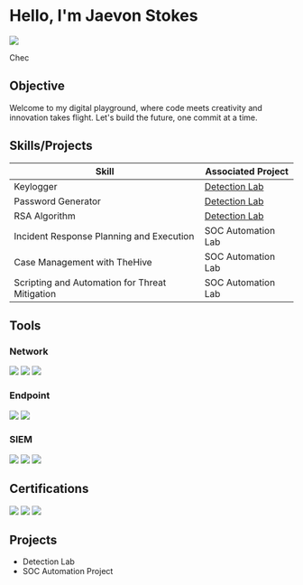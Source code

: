 # Hello, I'm Jaevon Stokes
<a href="https://linkedin.com/in/jaevon-stokes"><img src="https://img.shields.io/badge/-LinkedIn-0072b1?&style=for-the-badge&logo=linkedin&logoColor=white" /></a>

Chec

## Objective

Welcome to my digital playground, where code meets creativity and innovation takes flight. Let's build the future, one commit at a time.

## Skills/Projects

| Skill                                         | Associated Project         |
|-----------------------------------------------|----------------------------|
| Keylogger         | <a href="https://github.com/jstokes84/Cybersecurity-Projects/tree/main/Keylogger">Detection Lab</a>|
| Password Generator | <a href="https://github.com/jstokes84/Cybersecurity-Projects/tree/main/Password%20Generator">Detection Lab</a>|
| RSA Algorithm       | <a href="https://github.com/jstokes84/Cybersecurity-Projects/tree/main/RSA_Algorithm">Detection Lab</a>||
| Incident Response Planning and Execution      | SOC Automation Lab|
| Case Management with TheHive                  | SOC Automation Lab|
| Scripting and Automation for Threat Mitigation | SOC Automation Lab|

## Tools


### Network
<div>
    <img src="https://img.shields.io/badge/-Wireshark-1679A7?&style=for-the-badge&logo=Wireshark&logoColor=white" />
    <img src="https://img.shields.io/badge/-Suricata-EF3B2D?&style=for-the-badge&logo=Suricata&logoColor=white" />
    <img src="https://img.shields.io/badge/-Zeek-777BB4?&style=for-the-badge&logo=Zeek&logoColor=white" />
</div>

### Endpoint
<div>
    <img src="https://img.shields.io/badge/-Microsoft_Defender_for_Endpoint-00A4EF?&style=for-the-badge&logo=Microsoft&logoColor=white" />
    <img src="https://img.shields.io/badge/-Velociraptor-4B275F?&style=for-the-badge&logo=Velociraptor&logoColor=white" />
</div>

### SIEM
<div>
    <img src="https://img.shields.io/badge/-Microsoft_Sentinel-0078D4?&style=for-the-badge&logo=Microsoft&logoColor=white" />
    <img src="https://img.shields.io/badge/-Splunk-000000?&style=for-the-badge&logo=Splunk&logoColor=white" />
    <img src="https://img.shields.io/badge/-Elastic-005571?&style=for-the-badge&logo=Elastic&logoColor=white" />
</div>

## Certifications

<div>
<img src="https://img.shields.io/badge/-Security%2B-FF0000?&style=for-the-badge&logo=CompTIA&logoColor=white" />
<img src="https://img.shields.io/badge/-ISC2 CC -007ACC?&style=for-the-badge&logo=ISC2&logoColor=white" />
<img src="https://img.shields.io/badge/-Cloud Practicioner-006400?&style=for-the-badge&logo=AmazonWebServices&logoColor=white" />
</div>

## Projects
- Detection Lab
- SOC Automation Project
